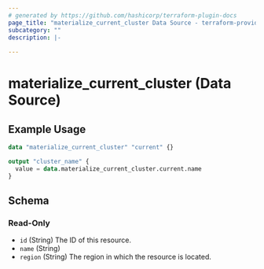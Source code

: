 ```yaml
---
# generated by https://github.com/hashicorp/terraform-plugin-docs
page_title: "materialize_current_cluster Data Source - terraform-provider-materialize"
subcategory: ""
description: |-
  
---
```


# materialize_current_cluster (Data Source)



## Example Usage

```terraform
data "materialize_current_cluster" "current" {}

output "cluster_name" {
  value = data.materialize_current_cluster.current.name
}
```

<!-- schema generated by tfplugindocs -->
## Schema

### Read-Only

- `id` (String) The ID of this resource.
- `name` (String)
- `region` (String) The region in which the resource is located.
